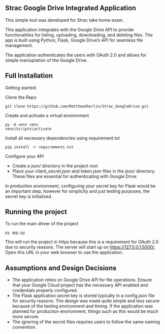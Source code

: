 ## Strac Google Drive Integrated Application 

This simple tool was developed for Strac take home exam.

This application integrates with the Google Drive API to provide functionalities for listing, uploading, downloading, and deleting files. The app is built using Python, Flask, Google Drive’s API for seamless file management.

The application authenticates the users with OAuth 2.0 and allows for simple maniuplation of the Google Drive.


## Full Installation

Getting started:

Clone the Repo

```
git clone https://github.com/MatthewSherlin/Strac_GoogleDrive.git
```

Create and activate a virtual environment
```
py -m venv venv
venv\Scripts\activate
```
Install all necessary dependencies using requirement.txt
```
pip install -r requirements.txt
```
Configure your API
* Create a json/ directory in the project root.
* Place your client_secret.json and token.json files in the json/ directory. These files are essential for authenticating with Google Drive.

In production environment, configuring your secret key for Flask would be an important step, however for simplicity and just testing purposes, the secret key is initialized.
## Running the project

To run the main driver of the project
```
py app.py
```
This will run the project in https because this is a requirement for OAuth 2.0 due to security reasons.
The server will start up on https://127.0.0.1:5000/. Open this URL in your web browser to use the application.



## Assumptions and Design Decisions
* The application relies on Google Drive API for file operations. Ensure that your Google Cloud project has the necessary API enabled and credentials properly configured.
* The Flask application secret key is stored typically in a config.json file for security reasons. The design was made quite simple and less secure because of the testing environment and timing. If the application was planned for production environment, things such as this would be much more secure.
* The ignoring of the secret files requires users to follow the same naming convention.
